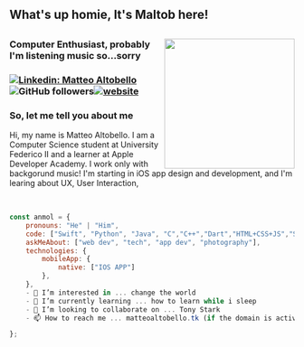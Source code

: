 <h2>What's up homie, It's Maltob here!<h2>
<img align='right' src="https://res.cloudinary.com/maltob03/image/upload/v1671302152/maltob_using_macbook_rejtsz.png" width="230">

<h3>Computer Enthusiast, probably I'm listening music so...sorry<h3>

[![Linkedin: Matteo Altobello](https://img.shields.io/badge/-Matteo_Altobello-blue?style=flat-square&logo=Linkedin&logoColor=white&link=https://www.linkedin.com/in/anmol-p-singh/)](https://www.linkedin.com/in/matteo-altobello-9a4797203/?lipi=urn%3Ali%3Apage%3Ad_flagship3_feed%3BcASwItA0RMOBCInjftXiKA%3D%3D/)![GitHub followers](https://img.shields.io/github/followers/Maltob03?label=Follow&style=social)[![website](https://img.shields.io/badge/Website-46a2f1.svg?&style=flat-square&logo=Google-Chrome&logoColor=white&link=https://anmolsingh.me/)](https://priceless-newton-8bfa4f.netlify.app/)








### So, let me tell you about me

Hi, my name is Matteo Altobello. I am a Computer Science student at University Federico II and a learner at Apple Developer Academy. I work only with backgorund music! I'm starting in iOS app design and development, and I'm learing about UX, User Interaction,



<br>



```javascript
const anmol = {
    pronouns: "He" | "Him",
    code: ["Swift", "Python", "Java", "C","C++","Dart","HTML+CSS+JS","SQL"],
    askMeAbout: ["web dev", "tech", "app dev", "photography"],
    technologies: {
        mobileApp: {
            native: ["IOS APP"]
        },
    },
    - 👀 I’m interested in ... change the world
    - 🌱 I’m currently learning ... how to learn while i sleep
    - 💞️ I’m looking to collaborate on ... Tony Stark
    - 📫 How to reach me ... matteoaltobello.tk (if the domain is active!!)

};
```


